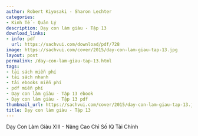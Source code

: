 ```yaml
---
author: Robert Kiyosaki - Sharon Lechter
categories:
- Kinh Tế - Quản Lý
description: Dạy con làm giàu - Tập 13
download_links:
- info: pdf
  url: https://sachvui.com/download/pdf/728
image: https://sachvui.com/cover/2015/day-con-lam-giau-tap-13.jpg
layout: post
permalink: /day-con-lam-giau-tap-13.html
tags:
- tải sách miễn phí
- tải sách nhanh
- tải ebooks miễn phí
- pdf miễn phí
- Dạy con làm giàu - Tập 13 ebook
- Dạy con làm giàu - Tập 13 pdf
thumbnail_url: https://sachvui.com/cover/2015/day-con-lam-giau-tap-13.jpg
title: Dạy con làm giàu - Tập 13
---
```


 <div class="item-desc text-justify"> Dạy Con Làm Giàu XIII - Nâng Cao Chỉ Số IQ Tài Chính </div>